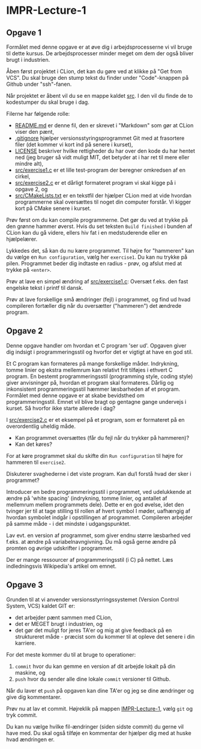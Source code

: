 # IMPR-Lecture-1

## Opgave 1
Formålet med denne opgave er at øve dig i arbejdsprocesserne vi vil bruge til dette kursus.
De arbejdsprocesser minder meget om dem der også bliver brugt i industrien.

Åben først projektet i CLion, det kan du gøre ved at klikke på "Get from VCS". 
Du skal bruge den stump tekst du finder under "Code"-knappen på Github under "ssh"-fanen.

Når projektet er åbent vil du se en mappe kaldet [src](src). I den vil du finde de to kodestumper du skal bruge i dag.

Filerne har følgende rolle:

- [README.md](README.md) er denne fil, den er skrevet i "Markdown" som gør at CLion viser den pænt,
- [.gitignore](.gitignore) hjælper versionsstyringsprogrammet Git med at frasortere filer (det kommer vi kort ind på senere i kurset),
- [LICENSE](LICENSE) beskriver hvilke rettigheder du har over den kode du har hentet ned (jeg bruger så vidt muligt MIT, det betyder at i har ret til mere eller mindre alt),
- [src/exercise1.c](src/exercise1.c) er et lille test-program der beregner omkredsen af en cirkel, 
- [src/exercise2.c](src/exercise2.c) er et dårligt formateret program vi skal kigge på i opgave 2, og
- [src/CMakeLists.txt](src/CMakeLists.txt) er en tekstfil der hjælper CLion med at vide hvordan programmerne skal oversættes til noget din computer forstår. Vi kigger kort på CMake senere i kurset.

Prøv først om du kan compile programmerne. Det gør du ved at trykke på den grønne hammer øverst.
Hvis du set teksten `Build finished` i bunden af CLion kan du gå videre, ellers hiv fat i en medstuderende eller en hjælpelærer.

Lykkedes det, så kan du nu kære programmet. Til højre for "hammeren" kan du vælge en `Run configuration`, vælg her `exercise1`.
Du kan nu trykke på pilen. Programmet beder dig indtaste en radius - prøv, og afslut med at trykke på `<enter>`.

Prøv at lave en simpel ændring af [src/exercise1.c](src/exercise1.c): Oversæt f.eks. den fast engelske tekst i printf til dansk.

Prøv at lave forskellige små ændringer (fejl) i programmet, og find ud hvad compileren fortæller dig når du oversætter ("hammeren")
det ændrede program.

## Opgave 2
Denne opgave handler om hvordan et C program 'ser ud'. Opgaven giver dig indsigt i programmeringsstil og hvorfor det er vigtigt at have en god stil.

Et C program kan formateres på mange forskellige måder. 
Indrykning, tomme linier og ekstra mellemrum kan relativt frit tilføjes i ethvert C program. 
En bestemt programmeringsstil (programming style, coding style) giver anvisninger på, hvordan et program skal formateres. 
Dårlig og inkonsistent programmeringsstil hæmmer læsbarheden af et program. 
Formålet med denne opgave er at skabe bevidsthed om programmeringsstil. 
Emnet vil blive bragt op gentagne gange undervejs i kurset. 
Så hvorfor ikke starte allerede i dag?

I [src/exercise2.c](src/exercise2.c) er et eksempel på et program, som er formateret på en overordentlig uheldig måde.

- Kan programmet oversættes (får du fejl når du trykker på hammeren)?
- Kan det køres?

For at køre programmet skal du skifte din `Run configuration` til højre for hammeren til `exercise2`. 

Diskuterer svaghederne i det viste program. Kan du/I forstå hvad der sker i programmet?

Introducer en bedre programmeringsstil i programmet, ved udelukkende at ændre på 'white spacing' (indrykning, tomme linier, og antallet af mellemrum mellem programmets dele). 
Dette er en god øvelse, idet den tvinger jer til at tage stilling til rollen af hvert symbol I møder, uafhængig af hvordan symbolet indgår i opstillingen af programmet. 
Compileren arbejder på samme måde - i det mindste i udgangspunktet.

Lav evt. en version af programmet, som giver endnu større læsbarhed ved f.eks. at ændre på variabelnavngivning. 
Du må også gerne ændre på promten og øvrige udskrifter i programmet.

Der er mange ressourcer af programmeringsstil (i C) på nettet. Læs indledningsvis Wikipedia's artikel om emnet.

## Opgave 3
Grunden til at vi anvender versionsstyrringssystemet (Version Control System, VCS) kaldet GIT er:
- det arbejder pænt sammen med CLion,
- det er MEGET brugt i industrien, og
- det gør det muligt for jeres TA'er og mig at give feedback på en struktureret måde - præcist som du kommer til at opleve det senere i din karriere.

For det meste kommer du til at bruge to operationer:
1. `commit` hvor du kan gemme en version af dit arbejde lokalt på din maskine, og
2. `push` hvor du sender alle dine lokale `commit` versioner til Github.

Når du laver et `push` på opgaven kan dine TA'er og jeg se dine ændringer og give dig kommentarer.

Prøv nu at lav et commit.
Højreklik på mappen [IMPR-Lecture-1](../IMPR-Lecture-1), vælg `git` og tryk commit.

Du kan nu vælge hvilke fil-ændringer (siden sidste commit) du gerne vil have med.
Du skal også tilføje en kommentar der hjælper dig med at huske hvad ændringen er.

